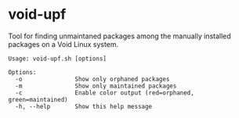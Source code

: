 # void-upf
Tool for finding unmaintaned packages among the manually installed packages on a Void Linux system.

    Usage: void-upf.sh [options]

    Options:
      -o               Show only orphaned packages
      -m               Show only maintained packages
      -c               Enable color output (red=orphaned, green=maintained)
      -h, --help       Show this help message

